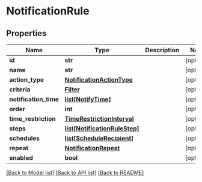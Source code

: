 # NotificationRule

## Properties
Name | Type | Description | Notes
------------ | ------------- | ------------- | -------------
**id** | **str** |  | [optional] 
**name** | **str** |  | [optional] 
**action_type** | [**NotificationActionType**](NotificationActionType.md) |  | [optional] 
**criteria** | [**Filter**](Filter.md) |  | [optional] 
**notification_time** | [**list[NotifyTime]**](NotifyTime.md) |  | [optional] 
**order** | **int** |  | [optional] 
**time_restriction** | [**TimeRestrictionInterval**](TimeRestrictionInterval.md) |  | [optional] 
**steps** | [**list[NotificationRuleStep]**](NotificationRuleStep.md) |  | [optional] 
**schedules** | [**list[ScheduleRecipient]**](ScheduleRecipient.md) |  | [optional] 
**repeat** | [**NotificationRepeat**](NotificationRepeat.md) |  | [optional] 
**enabled** | **bool** |  | [optional] 

[[Back to Model list]](../README.md#documentation-for-models) [[Back to API list]](../README.md#documentation-for-api-endpoints) [[Back to README]](../README.md)


